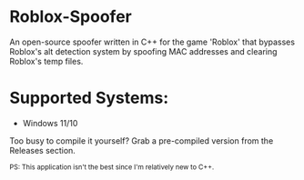 # Roblox-Spoofer
An open-source spoofer written in C++ for the game 'Roblox' that bypasses Roblox's alt detection system by spoofing MAC addresses and clearing Roblox's temp files.

# Supported Systems:
* Windows 11/10

Too busy to compile it yourself? Grab a pre-compiled version from the Releases section.


<span style="font-size: smaller;">PS: This application isn't the best since I'm relatively new to C++.</span>
